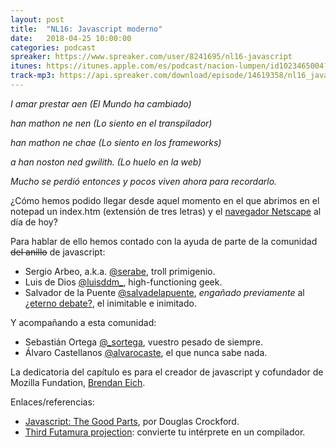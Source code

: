 ```yaml
---
layout: post
title:  "NL16: Javascript moderno"
date:   2018-04-25 10:00:00
categories: podcast
spreaker: https://www.spreaker.com/user/8241695/nl16-javascript
itunes: https://itunes.apple.com/es/podcast/nacion-lumpen/id1023465004?l=en&mt=2
track-mp3: https://api.spreaker.com/download/episode/14619358/nl16_javascript.mp3
---
```


*I amar prestar aen (El Mundo ha cambiado)*

*han mathon ne nen (Lo siento en el transpilador)*

*han mathon ne chae (Lo siento en los frameworks)*

*a han noston ned gwilith. (Lo huelo en la web)*


*Mucho se perdió entonces y pocos viven ahora para recordarlo.*

¿Cómo hemos podido llegar desde aquel momento en el que abrimos en el notepad
un index.htm (extensión de tres letras) y el [navegador Netscape][netscape]
al día de hoy?

Para hablar de ello hemos contado con la ayuda de parte de la comunidad 
~~del anillo~~ de javascript:

 - Sergio Arbeo, a.k.a. [@serabe](https://twitter.com/serabe), troll primigenio.
 - Luis de Dios [@luisddm_](https://twitter.com/luisddm_), high-functioning geek.
 - Salvador de la Puente [@salvadelapuente](https://twitter.com/salvadelapuente), 
     *engañado previamente* al [¿eterno debate?][dinamico_estatico], el inimitable
     e inimitado.

Y acompañando a esta comunidad:

 - Sebastián Ortega [@_sortega](https://twitter.com/_sortega), vuestro pesado
     de siempre.
 - Álvaro Castellanos [@alvarocaste](https://github.com/alvarocaste), el que nunca
     sabe nada.

La dedicatoria del capítulo es para el creador de javascript y cofundador de Mozilla
Fundation, [Brendan Eich][brendan].

Enlaces/referencias:

 - [Javascript: The Good Parts][good_parts], por Douglas Crockford.
 - [Third Futamura projection][futamura]: convierte tu intérprete en un compilador.


[dinamico_estatico]: https://www.spreaker.com/user/nacionlumpen/nl2-dinamico-vs-estatico-eterno-empate
[netscape]: https://es.wikipedia.org/wiki/Netscape_Navigator
[brendan]: https://es.wikipedia.org/wiki/Brendan_Eich
[good_parts]: http://shop.oreilly.com/product/9780596517748.do
[futamura]: https://en.wikipedia.org/wiki/Partial_evaluation#Futamura_projections
